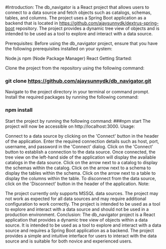 #Introduction:
The db_navigator is a React project that allows users to connect to a data source and fetch objects such as catalogs, schemas, tables, and columns. The project uses a Spring Boot application as a backend that is located in https://github.com/ajaysunnydk/dextrus-spring-boot repository. The project provides a dynamic tree view of objects and is intended to be used as a tool to explore and interact with a data source.

Prerequisites:
Before using the db_navigator project, ensure that you have the following prerequisites installed on your system:

Node.js
npm (Node Package Manager)
React
Getting Started:

Clone the project from the repository using the following command:
### git clone https://github.com/ajaysunnydk/db_navigator.git
Navigate to the project directory in your terminal or command prompt.
Install the required packages by running the following command:
### npm install
Start the project by running the following command:
###npm start
The project will now be accessible on http://localhost:3000.
Usage:

Connect to a data source by clicking on the 'Connect' button in the header of the application.
Enter the required connection details such as host, port, username, and password in the 'Connect' dialog.
Click on the 'Connect' button to establish a connection to the data source.
Once connected, the tree view on the left-hand side of the application will display the available catalogs in the data source.
Click on the arrow next to a catalog to display the schemas within the catalog.
Click on the arrow next to a schema to display the tables within the schema.
Click on the arrow next to a table to display the columns within the table.
To disconnect from the data source, click on the 'Disconnect' button in the header of the application.
Note:

The project currently only supports MSSQL data sources.
The project may not work as expected for all data sources and may require additional configuration to work correctly.
The project is intended to be used as a tool to explore and interact with a data source and should not be used in a production environment.
Conclusion:
The db_navigator project is a React application that provides a dynamic tree view of objects within a data source. It is intended to be used as a tool to explore and interact with a data source and requires a Spring Boot application as a backend. The project provides a simple and intuitive interface for users to interact with the data source and is suitable for both novice and experienced users.
